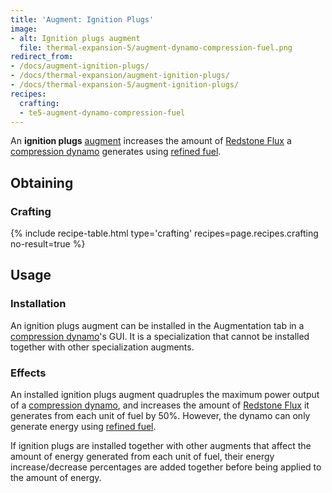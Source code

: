 ```yaml
---
title: 'Augment: Ignition Plugs'
image:
- alt: Ignition plugs augment
  file: thermal-expansion-5/augment-dynamo-compression-fuel.png
redirect_from:
- /docs/augment-ignition-plugs/
- /docs/thermal-expansion/augment-ignition-plugs/
- /docs/thermal-expansion-5/augment-ignition-plugs/
recipes:
  crafting:
  - te5-augment-dynamo-compression-fuel
---
```


An **ignition plugs** [augment](/docs/1.12/thermal-expansion-5/augments/) increases the amount of
[Redstone Flux](/docs/redstone-flux/) a [compression
dynamo](/docs/1.12/thermal-expansion-5/compression-dynamo/) generates using [refined
fuel](/docs/1.12/thermal-foundation-2/refined-fuel/).


Obtaining
---------

### Crafting
{% include recipe-table.html type='crafting' recipes=page.recipes.crafting no-result=true %}


Usage
-----

### Installation
An ignition plugs augment can be installed in the Augmentation tab in a
[compression dynamo](/docs/1.12/thermal-expansion-5/compression-dynamo/)'s GUI. It is a specialization
that cannot be installed together with other specialization augments.

### Effects
An installed ignition plugs augment quadruples the maximum power output of a
[compression dynamo](/docs/1.12/thermal-expansion-5/compression-dynamo/), and increases the amount of
[Redstone Flux](/docs/redstone-flux/) it generates from each unit of fuel by
50%. However, the dynamo can only generate energy using [refined
fuel](/docs/1.12/thermal-foundation-2/refined-fuel/).

If ignition plugs are installed together with other augments that affect the
amount of energy generated from each unit of fuel, their energy
increase/decrease percentages are added together before being applied to the
amount of energy.
